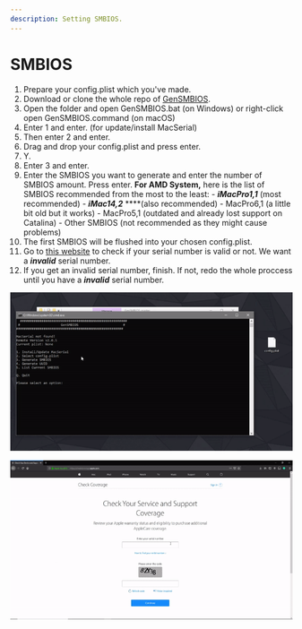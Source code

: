 ```yaml
---
description: Setting SMBIOS.
---
```


# SMBIOS

1. Prepare your config.plist which you've made.
2. Download or clone the whole repo of [GenSMBIOS](https://github.com/corpnewt/GenSMBIOS).
3. Open the folder and open GenSMBIOS.bat \(on Windows\) or right-click open GenSMBIOS.command \(on macOS\)
4. Enter 1 and enter. \(for update/install MacSerial\)
5. Then enter 2 and enter.
6. Drag and drop your config.plist and press enter.
7. Y.
8. Enter 3 and enter.
9. Enter the SMBIOS you want to generate and enter the number of SMBIOS amount. Press enter. **For AMD System,** here is the list of SMBIOS recommended from the most to the least: - _**iMacPro1,1**_ \(most recommended\) - _**iMac14,2**_ ****\(also recommended\) - MacPro6,1 \(a little bit old but it works\) - MacPro5,1 \(outdated and already lost support on Catalina\) - Other SMBIOS \(not recommended as they might cause problems\)
10. The first SMBIOS will be flushed into your chosen config.plist.
11. Go to [this website](https://checkcoverage.apple.com/) to check if your serial number is valid or not. We want a _**invalid**_ serial number.
12. If you get an invalid serial number, finish. If not, redo the whole proccess until you have a _**invalid**_ serial number.

![Steps 1 - 10 \(Generating SMBIOS\)](../../.gitbook/assets/ezgif-5-2d971096ef3a.gif)

![Steps 11 - 12 \(Checking Serial Number\)](../../.gitbook/assets/ezgif-5-776e8fe4f7f4.gif)



